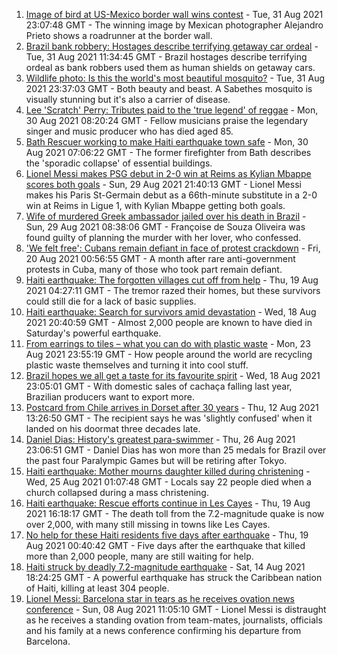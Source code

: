 1. [Image of bird at US-Mexico border wall wins contest](https://www.bbc.co.uk/news/world-latin-america-58404382?at_medium=RSS&at_campaign=KARANGA) - Tue, 31 Aug 2021 23:07:48 GMT - The winning image by Mexican photographer Alejandro Prieto shows a roadrunner at the border wall.
2. [Brazil bank robbery: Hostages describe terrifying getaway car ordeal](https://www.bbc.co.uk/news/world-latin-america-58394105?at_medium=RSS&at_campaign=KARANGA) - Tue, 31 Aug 2021 11:34:45 GMT - Brazil hostages describe terrifying ordeal as bank robbers used them as human shields on getaway cars.
3. [Wildlife photo: Is this the world's most beautiful mosquito?](https://www.bbc.co.uk/news/science-environment-58398905?at_medium=RSS&at_campaign=KARANGA) - Tue, 31 Aug 2021 23:37:03 GMT - Both beauty and beast. A Sabethes mosquito is visually stunning but it's also a carrier of disease.
4. [Lee 'Scratch' Perry: Tributes paid to the 'true legend' of reggae](https://www.bbc.co.uk/news/world-latin-america-58379715?at_medium=RSS&at_campaign=KARANGA) - Mon, 30 Aug 2021 08:20:24 GMT - Fellow musicians praise the legendary singer and music producer who has died aged 85.
5. [Bath Rescuer working to make Haiti earthquake town safe](https://www.bbc.co.uk/news/uk-england-somerset-58356780?at_medium=RSS&at_campaign=KARANGA) - Mon, 30 Aug 2021 07:06:22 GMT - The former firefighter from Bath describes the 'sporadic collapse' of essential buildings.
6. [Lionel Messi makes PSG debut in 2-0 win at Reims as Kylian Mbappe scores both goals](https://www.bbc.co.uk/sport/football/58375791?at_medium=RSS&at_campaign=KARANGA) - Sun, 29 Aug 2021 21:40:13 GMT - Lionel Messi makes his Paris St-Germain debut as a 66th-minute substitute in a 2-0 win at Reims in Ligue 1, with Kylian Mbappe getting both goals.
7. [Wife of murdered Greek ambassador jailed over his death in Brazil](https://www.bbc.co.uk/news/world-latin-america-58374285?at_medium=RSS&at_campaign=KARANGA) - Sun, 29 Aug 2021 08:38:06 GMT - Françoise de Souza Oliveira was found guilty of planning the murder with her lover, who confessed.
8. ['We felt free': Cubans remain defiant in face of protest crackdown](https://www.bbc.co.uk/news/world-latin-america-58255555?at_medium=RSS&at_campaign=KARANGA) - Fri, 20 Aug 2021 00:56:55 GMT - A month after rare anti-government protests in Cuba, many of those who took part remain defiant.
9. [Haiti earthquake: The forgotten villages cut off from help](https://www.bbc.co.uk/news/world-latin-america-58245047?at_medium=RSS&at_campaign=KARANGA) - Thu, 19 Aug 2021 04:27:11 GMT - The tremor razed their homes, but these survivors could still die for a lack of basic supplies.
10. [Haiti earthquake: Search for survivors amid devastation](https://www.bbc.co.uk/news/in-pictures-58258287?at_medium=RSS&at_campaign=KARANGA) - Wed, 18 Aug 2021 20:40:59 GMT - Almost 2,000 people are known to have died in Saturday's powerful earthquake.
11. [From earrings to tiles – what you can do with plastic waste](https://www.bbc.co.uk/news/stories-58305686?at_medium=RSS&at_campaign=KARANGA) - Mon, 23 Aug 2021 23:55:19 GMT - How people around the world are recycling plastic waste themselves and turning it into cool stuff.
12. [Brazil hopes we all get a taste for its favourite spirit](https://www.bbc.co.uk/news/business-58241729?at_medium=RSS&at_campaign=KARANGA) - Wed, 18 Aug 2021 23:05:01 GMT - With domestic sales of cachaça falling last year, Brazilian producers want to export more.
13. [Postcard from Chile arrives in Dorset after 30 years](https://www.bbc.co.uk/news/uk-england-hampshire-58179661?at_medium=RSS&at_campaign=KARANGA) - Thu, 12 Aug 2021 13:26:50 GMT - The recipient says he was 'slightly confused' when it landed on his doormat three decades late.
14. [Daniel Dias: History's greatest para-swimmer](https://www.bbc.co.uk/news/disability-58347474?at_medium=RSS&at_campaign=KARANGA) - Thu, 26 Aug 2021 23:06:51 GMT - Daniel Dias has won more than 25 medals for Brazil over the past four Paralympic Games but will be retiring after Tokyo.
15. [Haiti earthquake: Mother mourns daughter killed during christening](https://www.bbc.co.uk/news/world-us-canada-58320708?at_medium=RSS&at_campaign=KARANGA) - Wed, 25 Aug 2021 01:07:48 GMT - Locals say 22 people died when a church collapsed during a mass christening.
16. [Haiti earthquake: Rescue efforts continue in Les Cayes](https://www.bbc.co.uk/news/world-latin-america-58274326?at_medium=RSS&at_campaign=KARANGA) - Thu, 19 Aug 2021 16:18:17 GMT - The death toll from the 7.2-magnitude quake is now over 2,000, with many still missing in towns like Les Cayes.
17. [No help for these Haiti residents five days after earthquake](https://www.bbc.co.uk/news/world-latin-america-58264717?at_medium=RSS&at_campaign=KARANGA) - Thu, 19 Aug 2021 00:40:42 GMT - Five days after the earthquake that killed more than 2,000 people, many are still waiting for help.
18. [Haiti struck by deadly 7.2-magnitude earthquake](https://www.bbc.co.uk/news/world-latin-america-58216614?at_medium=RSS&at_campaign=KARANGA) - Sat, 14 Aug 2021 18:24:25 GMT - A powerful earthquake has struck the Caribbean nation of Haiti, killing at least 304 people.
19. [Lionel Messi: Barcelona star in tears as he receives ovation news conference](https://www.bbc.co.uk/sport/av/football/58137848?at_medium=RSS&at_campaign=KARANGA) - Sun, 08 Aug 2021 11:05:10 GMT - Lionel Messi is distraught as he receives a standing ovation from team-mates, journalists, officials and his family at a news conference confirming his departure from Barcelona.
